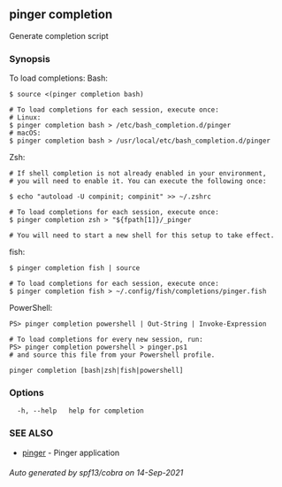 ## pinger completion

Generate completion script

### Synopsis

To load completions:
Bash:

	$ source <(pinger completion bash)
	
	# To load completions for each session, execute once:
	# Linux:
	$ pinger completion bash > /etc/bash_completion.d/pinger
	# macOS:
	$ pinger completion bash > /usr/local/etc/bash_completion.d/pinger
	
Zsh:

	# If shell completion is not already enabled in your environment,
	# you will need to enable it. You can execute the following once:
	
	$ echo "autoload -U compinit; compinit" >> ~/.zshrc
	
	# To load completions for each session, execute once:
	$ pinger completion zsh > "${fpath[1]}/_pinger
	
	# You will need to start a new shell for this setup to take effect.
	
fish:

	$ pinger completion fish | source
	
	# To load completions for each session, execute once:
	$ pinger completion fish > ~/.config/fish/completions/pinger.fish
	
PowerShell:

	PS> pinger completion powershell | Out-String | Invoke-Expression
	
	# To load completions for every new session, run:
	PS> pinger completion powershell > pinger.ps1
	# and source this file from your Powershell profile.


```
pinger completion [bash|zsh|fish|powershell]
```

### Options

```
  -h, --help   help for completion
```

### SEE ALSO

* [pinger](pinger.md)	 - Pinger application

###### Auto generated by spf13/cobra on 14-Sep-2021
